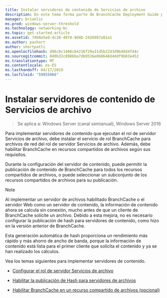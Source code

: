 ```yaml
---
title: Instalar servidores de contenido de Servicios de archivo
description: En este tema forma parte de BranchCache Deployment Guide para Windows Server 2016, que demuestra cómo implementar BranchCache en los modos de caché distribuida y hospedada para optimizar el uso de ancho de banda WAN de sucursales
manager: brianlic
ms.prod: windows-server-threshold
ms.technology: networking-bc
ms.topic: get-started-article
ms.assetid: 74b0a5ed-dc20-4974-9d4b-2426987a01a1
ms.author: pashort
author: shortpatti
ms.openlocfilehash: 496c0c1408c64216f29a31d5b22d3d9b48d4f44c
ms.sourcegitcommit: 0d0b32c8986ba7db9536e0b8648d4ddf9b03e452
ms.translationtype: MT
ms.contentlocale: es-ES
ms.lasthandoff: 04/17/2019
ms.locfileid: "59855066"
---
```

# <a name="install-file-services-content-servers"></a>Instalar servidores de contenido de Servicios de archivo

>Se aplica a: Windows Server (canal semianual), Windows Server 2016

Para implementar servidores de contenido que ejecutan el rol de servidor Servicios de archivo, debe instalar el servicio de rol BranchCache para archivos de red del rol de servidor Servicios de archivo. Además, debe habilitar BranchCache en recursos compartidos de archivos según sus requisitos.  
  
Durante la configuración del servidor de contenido, puede permitir la publicación de contenido de BranchCache para todos los recursos compartidos de archivos, o puede seleccionar un subconjunto de los recursos compartidos de archivos para su publicación.  
  
> [!NOTE]  
> Al implementar un servidor de archivos habilitado BranchCache o el servidor Web como un servidor de contenido, la información de contenido ahora se calcula sin conexión, mucho antes de que un cliente de BranchCache solicite un archivo. Debido a esta mejora, no es necesario configurar la publicación de hash para servidores de contenido, como hizo en la versión anterior de BranchCache.  
>   
> Esta generación automática de hash proporciona un rendimiento más rápido y más ahorro de ancho de banda, porque la información de contenido está lista para el primer cliente que solicita el contenido y ya se han realizado los cálculos.  
  
Vea los temas siguientes para implementar servidores de contenido.  
  
-   [Configurar el rol de servidor Servicios de archivo](../../branchcache/deploy/Configure-the-File-Services-server-role.md)  
  
-   [Habilitar la publicación de Hash para servidores de archivos](../../branchcache/deploy/Enable-Hash-Publication-for-File-Servers.md)  
  
-   [Habilitar BranchCache en un recurso compartido de archivos &#40;opcional&#41;](../../branchcache/deploy/enable-bc-on-file-share.md)  
  


